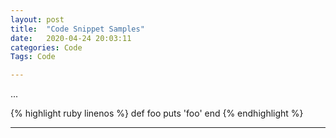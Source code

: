 ```yaml
---
layout: post
title:  "Code Snippet Samples"
date:   2020-04-24 20:03:11
categories: Code
Tags: Code

---
```

...

{% highlight ruby linenos %}
def foo
  puts 'foo'
end
{% endhighlight %}

---
